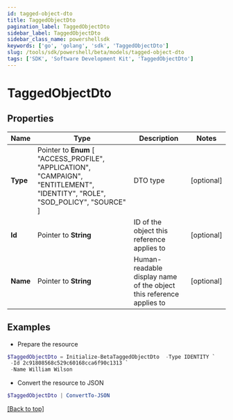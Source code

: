 ```yaml
---
id: tagged-object-dto
title: TaggedObjectDto
pagination_label: TaggedObjectDto
sidebar_label: TaggedObjectDto
sidebar_class_name: powershellsdk
keywords: ['go', 'golang', 'sdk', 'TaggedObjectDto'] 
slug: /tools/sdk/powershell/beta/models/tagged-object-dto
tags: ['SDK', 'Software Development Kit', 'TaggedObjectDto']
---
```



# TaggedObjectDto

## Properties

Name | Type | Description | Notes
------------ | ------------- | ------------- | -------------
**Type** |  Pointer to  **Enum** [  "ACCESS_PROFILE",    "APPLICATION",    "CAMPAIGN",    "ENTITLEMENT",    "IDENTITY",    "ROLE",    "SOD_POLICY",    "SOURCE" ] | DTO type | [optional] 
**Id** |  Pointer to **String** | ID of the object this reference applies to | [optional] 
**Name** |  Pointer to **String** | Human-readable display name of the object this reference applies to | [optional] 

## Examples

- Prepare the resource
```powershell
$TaggedObjectDto = Initialize-BetaTaggedObjectDto  -Type IDENTITY `
 -Id 2c91808568c529c60168cca6f90c1313 `
 -Name William Wilson
```

- Convert the resource to JSON
```powershell
$TaggedObjectDto | ConvertTo-JSON
```


[[Back to top]](#) 

